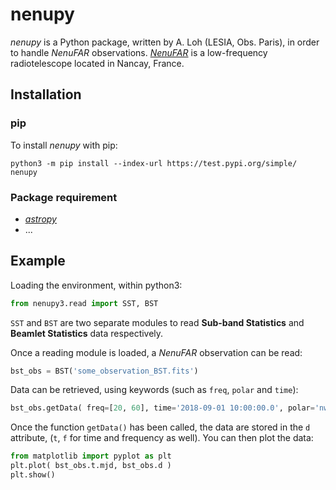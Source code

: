 # **nenupy**
*nenupy* is a Python package, written by A. Loh (LESIA, Obs. Paris), in order to handle *NenuFAR* observations.
[*NenuFAR*](https://nenufar.obs-nancay.fr) is a low-frequency radiotelescope located in Nancay, France.

## Installation
### pip
To install *nenupy* with pip:
```
python3 -m pip install --index-url https://test.pypi.org/simple/ nenupy
```

### Package requirement
* [*astropy*](http://www.astropy.org)
* ...

## Example
Loading the environment, within python3:
```python
from nenupy3.read import SST, BST
```
`SST` and `BST` are two separate modules to read **Sub-band Statistics** and **Beamlet Statistics** data respectively.

Once a reading module is loaded, a *NenuFAR* observation can be read:
```python
bst_obs = BST('some_observation_BST.fits')
```

Data can be retrieved, using keywords (such as `freq`, `polar` and `time`):
```python
bst_obs.getData( freq=[20, 60], time='2018-09-01 10:00:00.0', polar='nw' )
```

Once the function `getData()` has been called, the data are stored in the `d` attribute, (`t`, `f` for time and frequency as well). You can then plot the data:
```python
from matplotlib import pyplot as plt
plt.plot( bst_obs.t.mjd, bst_obs.d )
plt.show()
```

